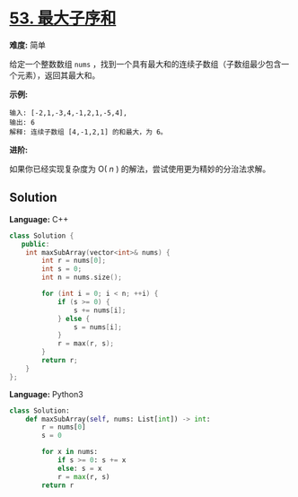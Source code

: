 # [53. 最大子序和](https://leetcode-cn.com/problems/maximum-subarray/)

**难度:** 简单

给定一个整数数组 `nums` ，找到一个具有最大和的连续子数组（子数组最少包含一个元素），返回其最大和。

 **示例:** 

```
输入: [-2,1,-3,4,-1,2,1,-5,4],
输出: 6
解释: 连续子数组 [4,-1,2,1] 的和最大，为 6。
```

 **进阶:** 

如果你已经实现复杂度为 O( *n* ) 的解法，尝试使用更为精妙的分治法求解。

## Solution


**Language:** C++
```C++
class Solution {
   public:
    int maxSubArray(vector<int>& nums) {
        int r = nums[0];
        int s = 0;
        int n = nums.size();

        for (int i = 0; i < n; ++i) {
            if (s >= 0) {
                s += nums[i];
            } else {
                s = nums[i];
            }
            r = max(r, s);
        }
        return r;
    }
};

```

**Language:** Python3
```Python
class Solution:
    def maxSubArray(self, nums: List[int]) -> int:
        r = nums[0]
        s = 0

        for x in nums:
            if s >= 0: s += x
            else: s = x
            r = max(r, s)
        return r

```